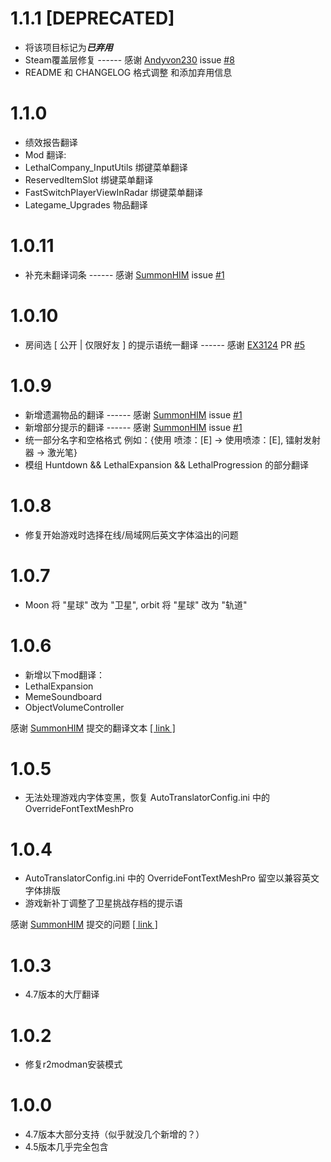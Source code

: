 # 1.1.1 [DEPRECATED]
- 将该项目标记为***已弃用***
- Steam覆盖层修复 ------ 感谢 [Andyvon230](https://github.com/Andyvon230) issue [#8](https://github.com/HK417KEN/Lethal_Company_Simplified_Chinese_Localization/issues/8)
- README 和 CHANGELOG 格式调整 和添加弃用信息

# 1.1.0
- 绩效报告翻译
- Mod 翻译:
 - LethalCompany_InputUtils 绑键菜单翻译
 - ReservedItemSlot 绑键菜单翻译
 - FastSwitchPlayerViewInRadar 绑键菜单翻译
 - Lategame_Upgrades 物品翻译

# 1.0.11
- 补充未翻译词条 ------ 感谢 [SummonHIM](https://github.com/SummonHIM) issue [#1](https://github.com/HK417KEN/Lethal_Company_Simplified_Chinese_Localization/issues/1)

# 1.0.10
- 房间选 \[ 公开 | 仅限好友 \] 的提示语统一翻译 ------ 感谢 [EX3124](https://github.com/EX3124) PR [#5](https://github.com/HK417KEN/Lethal_Company_Simplified_Chinese_Localization/pull/5)

# 1.0.9
- 新增遗漏物品的翻译 ------ 感谢 [SummonHIM](https://github.com/SummonHIM) issue [#1](https://github.com/HK417KEN/Lethal_Company_Simplified_Chinese_Localization/issues/1)
- 新增部分提示的翻译 ------ 感谢 [SummonHIM](https://github.com/SummonHIM) issue [#1](https://github.com/HK417KEN/Lethal_Company_Simplified_Chinese_Localization/issues/1)
- 统一部分名字和空格格式 例如：{使用 喷漆：[E] -> 使用喷漆：[E], 镭射发射器 -> 激光笔}
- 模组 Huntdown && LethalExpansion && LethalProgression 的部分翻译

# 1.0.8
- 修复开始游戏时选择在线/局域网后英文字体溢出的问题

# 1.0.7
- Moon 将 "星球" 改为 "卫星", orbit 将 "星球" 改为 "轨道"

# 1.0.6
- 新增以下mod翻译：
 - LethalExpansion
 - MemeSoundboard
 - ObjectVolumeController

感谢 [SummonHIM](https://github.com/SummonHIM) 提交的翻译文本 [\[ link \]](https://github.com/HK417KEN/Lethal_Company_Simplified_Chinese_Localization/issues/1)

# 1.0.5
- 无法处理游戏内字体变黑，恢复 AutoTranslatorConfig.ini 中的 OverrideFontTextMeshPro

# 1.0.4
- AutoTranslatorConfig.ini 中的 OverrideFontTextMeshPro 留空以兼容英文字体排版
- 游戏新补丁调整了卫星挑战存档的提示语

感谢 [SummonHIM](https://github.com/SummonHIM) 提交的问题 [\[ link \]](https://github.com/HK417KEN/Lethal_Company_Simplified_Chinese_Localization/issues/1)

# 1.0.3
- 4.7版本的大厅翻译

# 1.0.2
- 修复r2modman安装模式

# 1.0.0
- 4.7版本大部分支持（似乎就没几个新增的？）
- 4.5版本几乎完全包含
